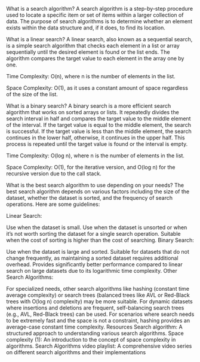 What is a search algorithm?
A search algorithm is a step-by-step procedure used to locate a specific item or set of items within a larger collection of data. The purpose of search algorithms is to determine whether an element exists within the data structure and, if it does, to find its location.

What is a linear search?
A linear search, also known as a sequential search, is a simple search algorithm that checks each element in a list or array sequentially until the desired element is found or the list ends. The algorithm compares the target value to each element in the array one by one.

Time Complexity: O(n), where n is the number of elements in the list.

Space Complexity: O(1), as it uses a constant amount of space regardless of the size of the list.

What is a binary search?
A binary search is a more efficient search algorithm that works on sorted arrays or lists. It repeatedly divides the search interval in half and compares the target value to the middle element of the interval. If the target value is equal to the middle element, the search is successful. If the target value is less than the middle element, the search continues in the lower half, otherwise, it continues in the upper half. This process is repeated until the target value is found or the interval is empty.

Time Complexity: O(log n), where n is the number of elements in the list.

Space Complexity: O(1), for the iterative version, and O(log n) for the recursive version due to the call stack.

What is the best search algorithm to use depending on your needs?
The best search algorithm depends on various factors including the size of the dataset, whether the dataset is sorted, and the frequency of search operations. Here are some guidelines:

Linear Search:

Use when the dataset is small.
Use when the dataset is unsorted or when it’s not worth sorting the dataset for a single search operation.
Suitable when the cost of sorting is higher than the cost of searching.
Binary Search:

Use when the dataset is large and sorted.
Suitable for datasets that do not change frequently, as maintaining a sorted dataset requires additional overhead.
Provides significantly better performance compared to linear search on large datasets due to its logarithmic time complexity.
Other Search Algorithms:

For specialized needs, other search algorithms like hashing (constant time average complexity) or search trees (balanced trees like AVL or Red-Black trees with O(log n) complexity) may be more suitable.
For dynamic datasets where insertions and deletions are frequent, self-balancing search trees (e.g., AVL, Red-Black trees) can be used.
For scenarios where search needs to be extremely fast and the space is not a constraint, hashing provides an average-case constant time complexity.
Resources
Search algorithm: A structured approach to understanding various search algorithms.
Space complexity (1): An introduction to the concept of space complexity in algorithms.
Search Algorithms video playlist: A comprehensive video series on different search algorithms and their implementations
